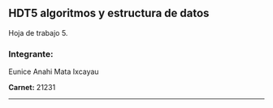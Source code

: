 ## HDT5 algoritmos y estructura de datos
Hoja de trabajo 5.

### Integrante:
Eunice Anahi Mata Ixcayau 

**Carnet:** 21231

***

